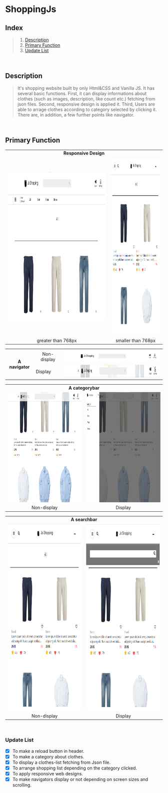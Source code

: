 # ShoppingJs

## Index

> 1.  [Description](#Description)
> 2.  [Primary Function](#Primary-Function)
> 3.  [Update List](#Update-List)

<br/>

## Description

> It's shopping website built by only Html&CSS and Vanilla JS. It has several basic functions. First, it can display informations about clothes (such as images, description, like count etc.) fetching from json files. Second, responsive design is applied it. Third, Users are able to arrage clothes according to category selected by clicking it. There are, in addition, a few further points like navigator.

<br/>

## Primary Function

<table cellspacing="0">
  <tr align="center">
    <td colspan="2"> <b>Responsive Design</b> </td>
  </tr>
  <td align="center"> <img src="/photos/Greaterthan.png" width="768" height="474"/> </td>
  <td align="center"> <img src="/photos/Smallerthan.png" width="350" height="566"/> </td>
  <tr align="center">
    <td><span>  greater than 768px </span></td>
    <td><span> smaller than 768px </span></td>
  </tr>
</table>
<table cellspacing="0">
   <tr align="center" >
     <td rowspan="2"> <b>A navigator</b> </td>
    <td><span> Non-display </span></td>
     <td><img src="/photos/Non-display(navigator).png" width="368" height="40"/></td>
  </tr>
  <tr>
    <td><span> Display </span></td>
    <td><img src="/photos/Display(navigator).png" width="368" height="40"/></td>
  </tr>
</table>
  
  <table cellspacing="0">
  <tr align="center">
    <td colspan="2"> <b>A categorybar</b> </td>
  </tr>
     <td><img src="/photos/Non-display(Categorybar).png" width="568" height="351"/></td>
    <td><img src="/photos/Display(Categorybar).png" width="568" height="351"/></td>
  <tr align="center">
    <td><span> Non-display </span></td>
    <td><span> Display </span></td>
  </tr>
  </table>
  
  <table cellspacing="0">
  <tr align="center">
    <td colspan="2"> <b>A searchbar</b> </td>
  </tr>
     <td><img src="/photos/Non-display(Searchbar).png" width="368" height="595"/></td>
    <td><img src="/photos/Display(Searchbar).png" width="368" height="595"/></td>
  <tr align="center">
    <td><span> Non-display </span></td>
    <td><span> Display </span></td>
  </tr>
  </table>


<br/>

### Update List

- [x] To make a reload button in header.
- [x] To make a category about clothes.
- [x] To display a clothes-list fetching from Json file.
- [x] To arrange shopping list depending on the category clicked.
- [x] To apply responsive web designs.
- [x] To make navigators display or not depending on screen sizes and scrolling.
